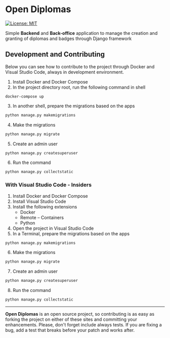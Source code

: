 # Open Diplomas
[![License: MIT](https://img.shields.io/badge/License-MIT-yellow.svg)](https://opensource.org/licenses/MIT)

Simple **Backend** and **Back-office** application to manage the creation and granting of diplomas and badges through Django framework

## Development and Contributing

Below you can see how to contribute to the project through Docker and Visual Studio Code, always in development environment.

1.  Install Docker and Docker Compose
2.  In the project directory root, run the following command in shell
```docker
docker-compose up
```
3.  In another shell, prepare the migrations based on the apps
```python
python manage.py makemigrations 
```
4.  Make the migrations
```python
python manage.py migrate 
```
5.  Create an admin user
```python
python manage.py createsuperuser 
```
6.  Run the command
```python
python manage.py collectstatic 
```

### With Visual Studio Code - Insiders
1.  Install Docker and Docker Compose
2.  Install Visual Studio Code
3.  Install the following extensions
    - Docker
    - Remote – Containers
    - Python
4.  Open the project in Visual Studio Code
5.  In a Terminal, prepare the migrations based on the apps
```python
python manage.py makemigrations 
```
6.  Make the migrations
```python
python manage.py migrate 
```
7.  Create an admin user
```python
python manage.py createsuperuser
```
8.  Run the command
```python
python manage.py collectstatic 
```
---
**Open Diplomas**  is an open source project, so contributing is as easy as forking the project on either of these sites and committing your enhancements. Please, don't forget include always tests. If you are fixing a bug, add a test that breaks before your patch and works after.